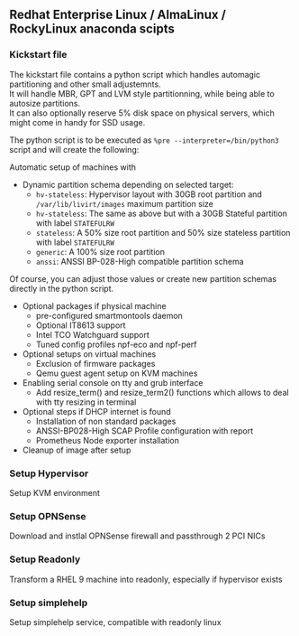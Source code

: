 ## Redhat Enterprise Linux / AlmaLinux / RockyLinux anaconda scipts

### Kickstart file

The kickstart file contains a python script which handles automagic partitioning and other small adjustemnts.  
It will handle MBR, GPT and LVM style partitionning, while being able to autosize partitions.  
It can also optionally reserve 5% disk space on physical servers, which might come in handy for SSD usage.

The python script is to be executed as `%pre --interpreter=/bin/python3` script and will create the following:

Automatic setup of machines with

- Dynamic partition schema depending on selected target:
  - `hv-stateless`: Hypervisor layout with 30GB root partition and `/var/lib/livirt/images` maximum partition size
  - `hv-stateless`: The same as above but with a 30GB Stateful partition with label `STATEFULRW`
  - `stateless`: A 50% size root partition and 50% size stateless partition with label `STATEFULRW`
  - `generic`: A 100% size root partition
  - `anssi`: ANSSI BP-028-High compatible partition schema

Of course, you can adjust those values or create new partition schemas directly in the python script.

- Optional packages if physical machine
    - pre-configured smartmontools daemon
    - Optional IT8613 support
    - Intel TCO Watchguard support
    - Tuned config profiles npf-eco and npf-perf
- Optional setups on virtual machines
    - Exclusion of firmware packages
    - Qemu guest agent setup on KVM machines
- Enabling serial console on tty and grub interface
    - Add resize_term() and resize_term2() functions which allows to deal with tty resizing in terminal
- Optional steps if DHCP internet is found
    - Installation of non standard packages
    - ANSSI-BP028-High SCAP Profile configuration with report
    - Prometheus Node exporter installation
- Cleanup of image after setup

### Setup Hypervisor

Setup KVM environment

### Setup OPNSense

Download and instlal OPNSense firewall and passthrough 2 PCI NICs

### Setup Readonly

Transform a RHEL 9 machine into readonly, especially if hypervisor exists

### Setup simplehelp

Setup simplehelp service, compatible with readonly linux